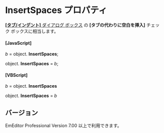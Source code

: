 # InsertSpaces プロパティ

[**\[タブ/インデント\]** ダイアログ ボックス](../../dlg/properties/general/indent/index) の **\[タブの代わりに空白を挿入\]** チェック ボックスに相当します。

#### \[JavaScript\]

_b_ =
object. **InsertSpaces**;

object. **InsertSpaces** = _b_;

#### \[VBScript\]

_b_ =
object. **InsertSpaces**

object. **InsertSpaces** = _b_

## バージョン

EmEditor Professional Version 7.00 以上で利用できます。